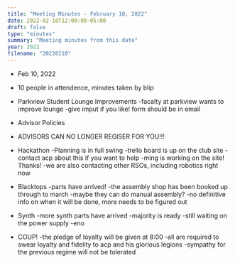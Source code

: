 ```yaml
---
title: "Meeting Minutes - February 10, 2022"
date: 2022-02-10T12:00:00-05:00
draft: false
type: "minutes"
summary: "Meeting minutes from this date"
year: 2022
filename: "20220210"
---
```


 * Feb 10, 2022
 - 10 people in attendence, minutes taken by blip

 * Parkview Student Lounge Improvements 
 -facalty at parkview wants to improve lounge
 -give imput if you like! form should be in email

 * Advisor Policies
 - ADVISORS CAN NO LONGER REGISER FOR YOU!!!

 * Hackathon
 -Planning is in full swing
 -trello board is up on the club site
 -contact acp about this if you want to help
 -ming is working on the site! Thanks!
 -we are also contacting other RSOs, including robotics right now 

 * Blacktops
 -parts have arrived!
 -the assembly shop has been booked up through to march
 -maybe they can do manual assembly?
 -no definitive info on when it will be done, more needs to be figured out
 
 * Synth
 -more synth parts have arrived 
 -majority is ready
 -still waiting on the power supply
 -eno

 * COUP!
 -the pledge of loyalty will be given at 8:00 
 -all are required to swear loyalty and fidelity to acp and his glorious legions
 -sympathy for the previous regime will not be tolerated
